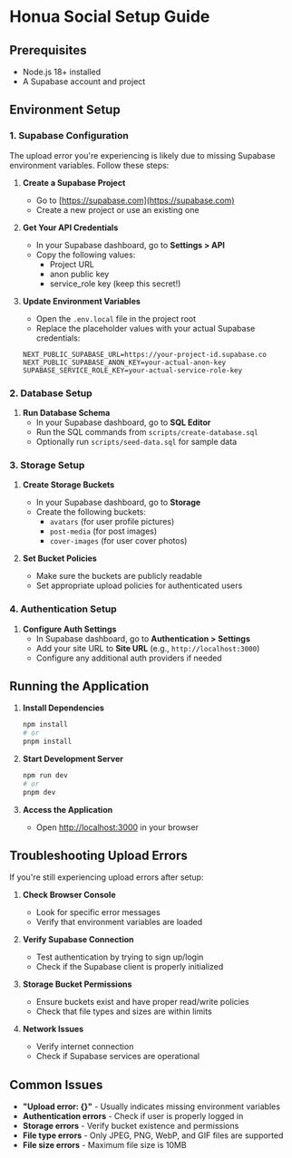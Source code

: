 # Honua Social Setup Guide

## Prerequisites

- Node.js 18+ installed
- A Supabase account and project

## Environment Setup

### 1. Supabase Configuration

The upload error you're experiencing is likely due to missing Supabase environment variables. Follow these steps:

1. **Create a Supabase Project**
   - Go to [https://supabase.com](https://supabase.com)
   - Create a new project or use an existing one

2. **Get Your API Credentials**
   - In your Supabase dashboard, go to **Settings > API**
   - Copy the following values:
     - Project URL
     - anon public key
     - service_role key (keep this secret!)

3. **Update Environment Variables**
   - Open the `.env.local` file in the project root
   - Replace the placeholder values with your actual Supabase credentials:
   ```env
   NEXT_PUBLIC_SUPABASE_URL=https://your-project-id.supabase.co
   NEXT_PUBLIC_SUPABASE_ANON_KEY=your-actual-anon-key
   SUPABASE_SERVICE_ROLE_KEY=your-actual-service-role-key
   ```

### 2. Database Setup

1. **Run Database Schema**
   - In your Supabase dashboard, go to **SQL Editor**
   - Run the SQL commands from `scripts/create-database.sql`
   - Optionally run `scripts/seed-data.sql` for sample data

### 3. Storage Setup

1. **Create Storage Buckets**
   - In your Supabase dashboard, go to **Storage**
   - Create the following buckets:
     - `avatars` (for user profile pictures)
     - `post-media` (for post images)
     - `cover-images` (for user cover photos)

2. **Set Bucket Policies**
   - Make sure the buckets are publicly readable
   - Set appropriate upload policies for authenticated users

### 4. Authentication Setup

1. **Configure Auth Settings**
   - In Supabase dashboard, go to **Authentication > Settings**
   - Add your site URL to **Site URL** (e.g., `http://localhost:3000`)
   - Configure any additional auth providers if needed

## Running the Application

1. **Install Dependencies**
   ```bash
   npm install
   # or
   pnpm install
   ```

2. **Start Development Server**
   ```bash
   npm run dev
   # or
   pnpm dev
   ```

3. **Access the Application**
   - Open [http://localhost:3000](http://localhost:3000) in your browser

## Troubleshooting Upload Errors

If you're still experiencing upload errors after setup:

1. **Check Browser Console**
   - Look for specific error messages
   - Verify that environment variables are loaded

2. **Verify Supabase Connection**
   - Test authentication by trying to sign up/login
   - Check if the Supabase client is properly initialized

3. **Storage Bucket Permissions**
   - Ensure buckets exist and have proper read/write policies
   - Check that file types and sizes are within limits

4. **Network Issues**
   - Verify internet connection
   - Check if Supabase services are operational

## Common Issues

- **"Upload error: {}"** - Usually indicates missing environment variables
- **Authentication errors** - Check if user is properly logged in
- **Storage errors** - Verify bucket existence and permissions
- **File type errors** - Only JPEG, PNG, WebP, and GIF files are supported
- **File size errors** - Maximum file size is 10MB